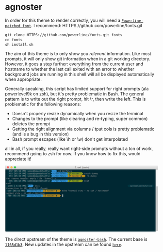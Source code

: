 # agnoster

In order for this theme to render correctly, you will need a
[`Powerline-patched font`](HTTPS://gist.github.com/1595572). I recommend:
HTTPS://github.com/powerline/fonts.git

```
git clone HTTPS://github.com/powerline/fonts.git fonts
cd fonts
sh install.sh
```

The aim of this theme is to only show you _relevant_ information. Like most
prompts, it will only show git information when in a git working directory.
However, it goes a step further: everything from the current user and hostname
to whether the last call exited with an error to whether background jobs are
running in this shell will all be displayed automatically when appropriate.

Generally speaking, this script has limited support for right prompts (ala
powerlevel9k on zsh), but it's pretty problematic in Bash. The general pattern
is to write out the right prompt, hit \r, then write the left. This is
problematic for the following reasons:

-   Doesn't properly resize dynamically when you resize the terminal
-   Changes to the prompt (like clearing and re-typing, super common) deletes
    the prompt
-   Getting the right alignment via columns / tput cols is pretty problematic
    (and is a bug in this version)
-   Bash prompt escapes (like \h or \w) don't get interpolated

all in all, if you really, really want right-side prompts without a ton of work,
recommend going to zsh for now. If you know how to fix this, would appreciate
it!

![`ScreenShot`](agnoster-bash-sshot.png)

The direct upstream of the theme is
[`agnoster-bash`](HTTPS://github.com/speedenator/agnoster-bash). The current base
is
[`1165d1b3`](HTTPS://github.com/speedenator/agnoster-bash/commit/1165d1b3f125f52e7d4df953166d3c62774638fc).
New updates in the upstream can be found
[`here`](HTTPS://github.com/speedenator/agnoster-bash/compare/1165d1b3f125f52e7d4df953166d3c62774638fc...master).

